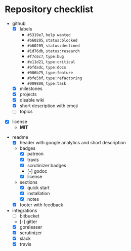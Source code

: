 # Repository checklist

- github
  - [x] labels
    - `#5319e7`, `help wanted`
    - `#b60205`, `status:blocked`
    - `#b60205`, `status:declined`
    - `#1d76db`, `status:research`
    - `#f7c6c7`, `type:bug`
    - `#e11d21`, `type:critical`
    - `#bfdadc`, `type:docs`
    - `#006b75`, `type:feature`
    - `#bfe5bf`, `type:refactoring`
    - `#009800`, `type:task`
  - [x] milestones
  - [x] projects
  - [x] disable wiki
  - [x] short description with emoji
  - [ ] topics
- [x] license
  - **MIT**
- readme
  - [x] header with google analytics and short description
  - badges
    - [x] patreon
    - [x] travis
    - [x] scrutinizer badges
    - [-] godoc
    - [x] license
  - sections
    - [x] quick start
    - [x] installation
    - [x] notes
  - [x] footer with feedback
- integrations
  - [ ] bitbucket
  - [-] gitter
  - [x] goreleaser
  - [x] scrutinizer
  - [x] slack
  - [x] travis
